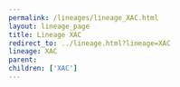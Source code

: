 ```yaml
---
permalink: /lineages/lineage_XAC.html
layout: lineage_page
title: Lineage XAC
redirect_to: ../lineage.html?lineage=XAC
lineage: XAC
parent: 
children: ['XAC']
---
```

